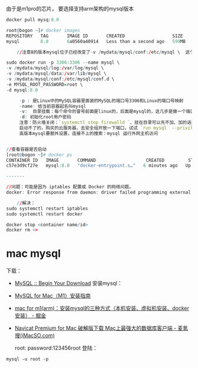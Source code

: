 由于是m1pro的芯片， 要选择支持arm架构的mysql版本
```r
docker pull mysq:8.0

root@bogon ~]# docker images
REPOSITORY   TAG       IMAGE ID       CREATED                  SIZE
mysql        8.0       6a0560a40914   Less than a second ago   599MB

	//注意8的版本mysql位子已经改变了-v /mydata/mysql/conf:/etc/mysql \  这个改为 -v /mydata/mysql/conf:/etc/mysql/conf.d \

sudo docker run -p 3306:3306 --name mysql \      
-v /mydata/mysql/log:/var/log/mysql \
-v /mydata/mysql/data:/var/lib/mysql \
-v /mydata/mysql/conf:/etc/mysql/conf.d \
-e MYSQL_ROOT_PASSWORD=root \
-d mysql:8.0

	 -p : 是Linux中的MySQL容器里面装的MySQL的端口号3306和Linux的端口号映射
	 -name: 给当前容器起名叫mysql
	 -v:  目录挂载：每个命令的冒号前面是linux的，后面是mysql的，这几步是做一个端口映射和log、lib、etc这几个文件的挂载挂载，挂载后去linux的对应文件夹下修改，对应的mysql下的文件也就改了
	 -d: 初始化root用户密码
	 注意：防火墙关闭：`systemctl stop firewalld `、挂在目录可以先不加、加的话要看三个目录是否存在，且里面不能有东西
	 启动不了的，购买的云服务器，去安全组开放一下端口，试试 `run mysql  --priviledged=true`
	 高版本mysql要额外设置，连接不上的搜索：mysql 运行外网主机访问


//查看容器是否启动
[root@bogon ~]# docker ps
CONTAINER ID   IMAGE       COMMAND                   CREATED         STATUS         PORTS                                                  NAMES
c57e3d9cf27e   mysql:8.0   "docker-entrypoint.s…"   6 minutes ago   Up 6 minutes   0.0.0.0:3306->3306/tcp, :::3306->3306/tcp, 33060/tcp   mysql

-------

//问题：可能是因为 iptables 配置或 Docker 的网络问题。
docker: Error response from daemon: driver failed programming external connectivity on endpoint mysql (e4e74e1cafdb1d2364b193d318b95305d965a64392068d4ec93e82e137a73189):  (iptables failed: iptables --wait -t nat -A DOCKER -p tcp -d 0/0 --dport 3306 -j DNAT --to-destination 172.17.0.2:3306 ! -i docker0: iptables: No chain/target/match by that name.

	//解决：
sudo systemctl restart iptables
sudo systemctl restart docker

docker stop <container name/id>
docker rm <>


```

# mac mysql
下载：
- [MySQL :: Begin Your Download](https://dev.mysql.com/downloads/file/?id=520742)
安装mysql：
- [MySQL for Mac（M1）安装指南](https://www.zhihu.com/tardis/zm/art/360858309?source_id=1003)
- [mac for m1(arm)：安装mysql的三种方式（本机安装、虚拟机安装、docker安装） - 掘金](https://juejin.cn/post/7103508875634016270)
- [Navicat Premium for Mac 破解版下载 Mac上最强大的数据库客户端 - 麦氪搜(iMacSO.com)](https://www.imacso.com/navicat-premium.html)

	root:
		password:123456root
	登陆：
```text
mysql -u root -p
```